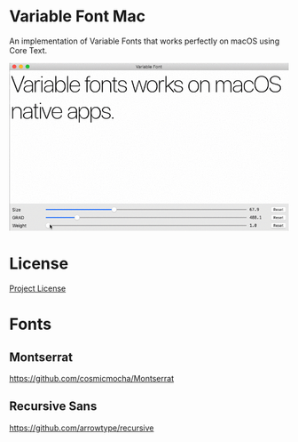 # Variable Font Mac

An implementation of Variable Fonts that works perfectly on macOS using Core Text.

![screenshot](./screenshot.gif)

# License

[Project License](./LICENSE)

# Fonts

## Montserrat

https://github.com/cosmicmocha/Montserrat

## Recursive Sans

https://github.com/arrowtype/recursive
